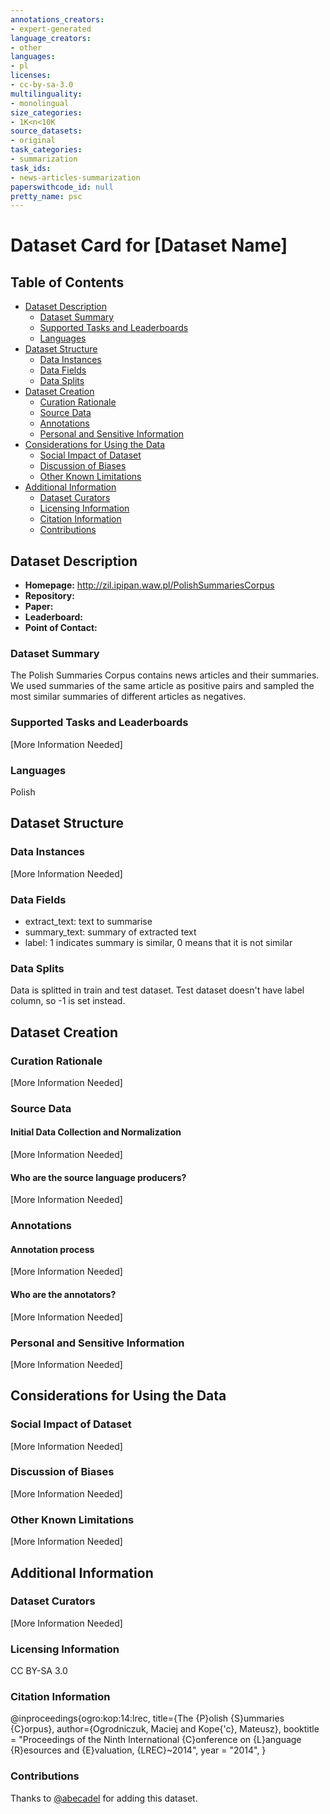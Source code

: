```yaml
---
annotations_creators:
- expert-generated
language_creators:
- other
languages:
- pl
licenses:
- cc-by-sa-3.0
multilinguality:
- monolingual
size_categories:
- 1K<n<10K
source_datasets:
- original
task_categories:
- summarization
task_ids:
- news-articles-summarization
paperswithcode_id: null
pretty_name: psc
---
```


# Dataset Card for [Dataset Name]

## Table of Contents
- [Dataset Description](#dataset-description)
  - [Dataset Summary](#dataset-summary)
  - [Supported Tasks and Leaderboards](#supported-tasks-and-leaderboards)
  - [Languages](#languages)
- [Dataset Structure](#dataset-structure)
  - [Data Instances](#data-instances)
  - [Data Fields](#data-fields)
  - [Data Splits](#data-splits)
- [Dataset Creation](#dataset-creation)
  - [Curation Rationale](#curation-rationale)
  - [Source Data](#source-data)
  - [Annotations](#annotations)
  - [Personal and Sensitive Information](#personal-and-sensitive-information)
- [Considerations for Using the Data](#considerations-for-using-the-data)
  - [Social Impact of Dataset](#social-impact-of-dataset)
  - [Discussion of Biases](#discussion-of-biases)
  - [Other Known Limitations](#other-known-limitations)
- [Additional Information](#additional-information)
  - [Dataset Curators](#dataset-curators)
  - [Licensing Information](#licensing-information)
  - [Citation Information](#citation-information)
  - [Contributions](#contributions)

## Dataset Description

- **Homepage:**
  http://zil.ipipan.waw.pl/PolishSummariesCorpus
- **Repository:**
- **Paper:**
- **Leaderboard:**
- **Point of Contact:**

### Dataset Summary

The Polish Summaries Corpus contains news articles and their summaries. We used summaries of the same article as positive pairs and sampled the most similar summaries of different articles as negatives.


### Supported Tasks and Leaderboards

[More Information Needed]

### Languages

Polish

## Dataset Structure

### Data Instances

[More Information Needed]

### Data Fields

- extract_text: text to summarise
- summary_text: summary of extracted text 
- label: 1 indicates summary is similar, 0 means that it is not similar

### Data Splits

Data is splitted in train and test dataset. Test dataset doesn't have label column, so -1 is set instead.

## Dataset Creation

### Curation Rationale

[More Information Needed]

### Source Data

#### Initial Data Collection and Normalization

[More Information Needed]

#### Who are the source language producers?

[More Information Needed]

### Annotations

#### Annotation process

[More Information Needed]

#### Who are the annotators?

[More Information Needed]

### Personal and Sensitive Information

[More Information Needed]

## Considerations for Using the Data

### Social Impact of Dataset

[More Information Needed]

### Discussion of Biases

[More Information Needed]

### Other Known Limitations

[More Information Needed]

## Additional Information

### Dataset Curators

[More Information Needed]

### Licensing Information

CC BY-SA 3.0

### Citation Information

@inproceedings{ogro:kop:14:lrec,
title={The {P}olish {S}ummaries {C}orpus},
author={Ogrodniczuk, Maciej and Kope{\'c}, Mateusz},
booktitle = "Proceedings of the Ninth International {C}onference on {L}anguage {R}esources and {E}valuation, {LREC}~2014",
year = "2014",
}

### Contributions

Thanks to [@abecadel](https://github.com/abecadel) for adding this dataset.
